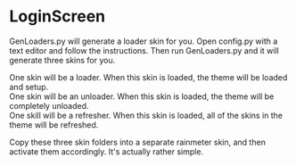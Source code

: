 # LoginScreen

GenLoaders.py will generate a loader skin for you. Open config.py with a text editor and follow the instructions. Then run GenLoaders.py and it will generate three skins for you.

One skin will be a loader. When this skin is loaded, the theme will be loaded and setup.  
One skin will be an unloader. When this skin is loaded, the theme will be completely unloaded.  
One skill will be a refresher. When this skin is loaded, all of the skins in the theme will be refreshed.


Copy these three skin folders into a separate rainmeter skin, and then activate them accordingly. It's actually rather simple.